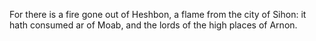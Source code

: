 For there is a fire gone out of Heshbon, a flame from the city of Sihon: it hath consumed ar of Moab, and the lords of the high places of Arnon.
